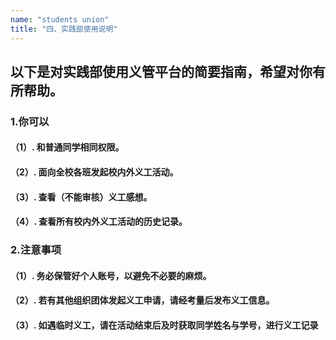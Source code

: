 ```yaml
---
name: "students union"
title: "四、实践部使用说明"
---
```


## 以下是对实践部使用义管平台的简要指南，希望对你有所帮助。

### 1.你可以

#### （1）. 和普通同学相同权限。
#### （2）. 面向全校各班发起校内外义工活动。
#### （3）. 查看（不能审核）义工感想。
#### （4）. 查看所有校内外义工活动的历史记录。

### 2.注意事项

#### （1）. 务必保管好个人账号，以避免不必要的麻烦。
#### （2）. 若有其他组织团体发起义工申请，请经考量后发布义工信息。
#### （3）. 如遇临时义工，请在活动结束后及时获取同学姓名与学号，进行义工记录

